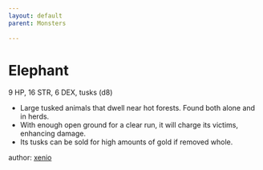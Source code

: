 ```yaml
---
layout: default
parent: Monsters
  
---
```

# Elephant
9 HP, 16 STR, 6 DEX, tusks (d8)  
- Large tusked animals that dwell near hot forests.   Found both alone and in herds.  
- With enough open ground for a clear run, it will charge its victims, enhancing damage.  
- Its tusks can be sold for high amounts of gold if removed whole.  

author: [xenio](https://xenioinabottle.blogspot.com)
